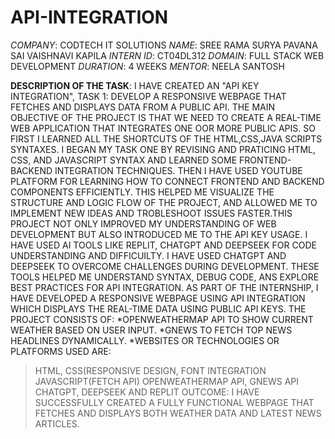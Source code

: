 # API-INTEGRATION
*COMPANY*: CODTECH IT SOLUTIONS
*NAME*: SREE RAMA SURYA PAVANA SAI VAISHNAVI KAPILA
*INTERN ID*: CT04DL312
*DOMAIN*: FULL STACK WEB DEVELOPMENT
*DURATION*: 4 WEEKS
*MENTOR*: NEELA SANTOSH

**DESCRIPTION OF THE TASK**:
I HAVE CREATED AN "API KEY INTEGRATION", TASK 1: DEVELOP A RESPONSIVE WEBPAGE THAT FETCHES AND DISPLAYS DATA FROM A PUBLIC API. THE MAIN OBJECTIVE OF THE PROJECT IS THAT WE NEED TO CREATE A REAL-TIME WEB APPLICATION THAT INTEGRATES ONE OOR MORE PUBLIC APIS. SO FIRST I LEARNED ALL THE SHORTCUTS OF THE HTML,CSS,JAVA SCRIPTS SYNTAXES. I BEGAN MY TASK ONE BY REVISING AND PRATICING HTML, CSS, AND JAVASCRIPT SYNTAX AND LEARNED SOME FRONTEND-BACKEND INTEGRATION TECHNIQUES.
THEN I HAVE USED YOUTUBE PLATFORM FOR LEARNING HOW TO CONNECT FRONTEND AND BACKEND COMPONENTS EFFICIENTLY. THIS HELPED ME VISUALIZE THE STRUCTURE AND LOGIC FLOW OF THE PROJECT, AND ALLOWED ME TO IMPLEMENT NEW IDEAS AND TROBLESHOOT ISSUES FASTER.THIS PROJECT NOT ONLY IMPROVED MY UNDERSTANDING OF WEB DEVELOPMENT BUT ALSO INTRODUCED ME TO THE API KEY USAGE.
I HAVE USED AI TOOLS LIKE REPLIT, CHATGPT AND DEEPSEEK FOR CODE UNDERSTANDING AND DIFFICUILTY. I HAVE USED CHATGPT AND DEEPSEEK TO OVERCOME CHALLENGES DURING DEVELOPMENT. THESE TOOLS HELPED ME UNDERSTAND SYNTAX, DEBUG CODE, ANS EXPLORE BEST PRACTICES FOR API INTEGRATION.
AS PART OF THE INTERNSHIP, I HAVE DEVELOPED A RESPONSIVE WEBPAGE USING API INTEGRATION WHICH DISPLAYS THE REAL-TIME DATA USING PUBLIC API KEYS. THE PROJECT CONSISTS OF:
*OPENWEATHERMAP API TO SHOW CURRENT WEATHER BASED ON USER INPUT.
*GNEWS TO FETCH TOP NEWS HEADLINES DYNAMICALLY.
*WEBSITES OR TECHNOLOGIES OR PLATFORMS USED ARE:
>HTML, CSS(RESPONSIVE DESIGN, FONT INTEGRATION
>JAVASCRIPT(FETCH API)
>OPENWEATHERMAP API, GNEWS API
>CHATGPT, DEEPSEEK AND REPLIT
OUTCOME:
I HAVE SUCCESSFULLY CREATED A FULLY FUNCTIONAL WEBPAGE THAT FETCHES AND DISPLAYS BOTH WEATHER DATA AND LATEST NEWS ARTICLES.
